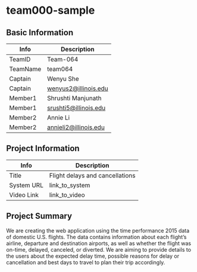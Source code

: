 # team000-sample

## Basic Information

|   Info      |        Description     |
| ----------- | ---------------------- |
| TeamID      |        Team-064        |
| TeamName    |         team064        |
| Captain     |        Wenyu She       |
| Captain     |  wenyus2@illinois.edu  |
| Member1     |   Shrushti Manjunath   |
| Member1     |  srushti5@illinois.edu |
| Member2     |        Annie Li        |
| Member2     |  annieli2@illinois.edu |

## Project Information

|    Info     |           Description           |
| ----------- |     -----------------------     |
|   Title     | Flight delays and cancellations |
| System URL  |          link_to_system         |
| Video Link  |          link_to_video          |

## Project Summary

We are creating the web application using the time performance 2015 data of domestic U.S. flights. The data contains information about each flight’s airline, departure and destination airports, as well as whether the flight was on-time, delayed, canceled, or diverted. We are aiming to provide details to the users about the expected delay time, possible reasons for delay or cancellation and best days to travel to plan their trip accordingly.
